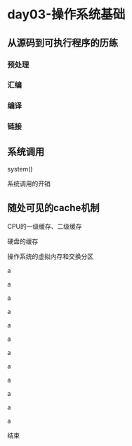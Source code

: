 # day03-操作系统基础

## 从源码到可执行程序的历练

### 预处理

### 汇编

### 编译

### 链接

## 系统调用

system\(\)

系统调用的开销



## 随处可见的cache机制

CPU的一级缓存、二级缓存

硬盘的缓存

操作系统的虚拟内存和交换分区

a

a

a

a

a

a

a

a

a

a

a

a

结束

